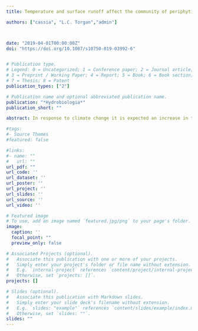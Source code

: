 ```yaml
---
title: Temperature and surface runoff affect the community of periphytic diatoms and have distinct effects on functional groups: evidence of a mesocosms experiment

authors: ["cassia", "L.C. Torgan","admin"]



date: "2019-04-01T00:00:00Z"
doi: "https://doi.org/10.1007/s10750-019-03992-6"


# Publication type.
# Legend: 0 = Uncategorized; 1 = Conference paper; 2 = Journal article;
# 3 = Preprint / Working Paper; 4 = Report; 5 = Book; 6 = Book section;
# 7 = Thesis; 8 = Patent
publication_types: ["2"]

# Publication name and optional abbreviated publication name.
publication: "*Hydrobiologia*"
publication_short: ""

abstract: In response to climate change it is expected an increase in temperature and precipitation in subtropical regions of South America. Precipitation increases surface runoff, which leads to an increased input of nutrients and suspended solids in freshwater ecosystems, resulting in changes in turbidity and water color. We analyzed the effects of increased temperature and surface runoff (simulated by soil addition) on freshwater periphytic diatom communities through a bi-factorial (temperature: ambient and increased in 2.5 °C; runoff: present and absent) experiment, simulating lentic waters in mesocosms of polyethylene. Diatom species richness was reduced by increased temperature. Further, runoff reduced species richness of high-profile and motile diatoms, while the interaction between temperature and runoff explained differences in relative abundances of the high-profile and planktonic (occurring occasionally entangled in the periphyton matrix) functional groups. The low-profile group was positively affected by soil addition. Temperature and runoff also affected the composition of all functional groups (low-profile, high-profile, motile, and planktonic diatoms). These results indicated different responses of diatom functional groups to temperature increase and surface runoff, showing the importance of considering ecological differences among functional groups to evaluate the possible consequences of climate change. 

#tags:
#- Source Themes
#featured: false

#links:
#- name: ""
#   url: ""
url_pdf: ""
url_code: ''
url_dataset: ''
url_poster: ''
url_project: ''
url_slides: ''
url_source: ''
url_video: ''

# Featured image
# To use, add an image named `featured.jpg/png` to your page's folder. 
image:
  caption: ''
  focal_point: ""
  preview_only: false

# Associated Projects (optional).
#   Associate this publication with one or more of your projects.
#   Simply enter your project's folder or file name without extension.
#   E.g. `internal-project` references `content/project/internal-project/index.md`.
#   Otherwise, set `projects: []`.
projects: []

# Slides (optional).
#   Associate this publication with Markdown slides.
#   Simply enter your slide deck's filename without extension.
#   E.g. `slides: "example"` references `content/slides/example/index.md`.
#   Otherwise, set `slides: ""`.
slides: ""
---
```

